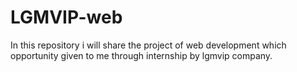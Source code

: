 # LGMVIP-web
In this repository i will share the project of web development which opportunity given to me through internship by lgmvip company.
